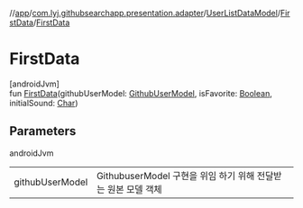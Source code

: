 //[app](../../../../index.md)/[com.lyj.githubsearchapp.presentation.adapter](../../index.md)/[UserListDataModel](../index.md)/[FirstData](index.md)/[FirstData](-first-data.md)

# FirstData

[androidJvm]\
fun [FirstData](-first-data.md)(githubUserModel: [GithubUserModel](../../../com.lyj.githubsearchapp.domain.model/-github-user-model/index.md), isFavorite: [Boolean](https://kotlinlang.org/api/latest/jvm/stdlib/kotlin/-boolean/index.html), initialSound: [Char](https://kotlinlang.org/api/latest/jvm/stdlib/kotlin/-char/index.html))

## Parameters

androidJvm

| | |
|---|---|
| githubUserModel | GithubuserModel 구현을 위임 하기 위해 전달받는 원본 모델 객체 |
